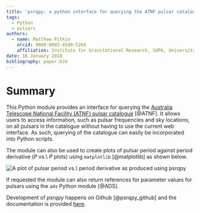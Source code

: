 ```yaml
---
title: 'psrqpy: a python interface for querying the ATNF pulsar catalogue'
tags:
  - Python
  - pulsars
authors:
  - name: Matthew Pitkin
    orcid: 0000-0003-4548-526X
    affiliation: Institute for Gravitational Research, SUPA, University of Glasgow, University Avenue, Glasgow, UK, G12 8QQ
date: 16 January 2018
bibliography: paper.bib
---
```


# Summary

This Python module provides an interface for querying the [Australia Telescope
National Facility (ATNF) pulsar catalogue](http://www.atnf.csiro.au/people/pulsar/psrcat/) [@ATNF]. It allows users to access
information, such as pulsar frequencies and sky locations, on all pulsars in
the catalogue without having to use the current web interface. As such,
querying of the catalogue can easily be incorporated into Python scripts.

The module can also be used to create plots of pulsar period against period
derivative ($P$ vs.\ $\dot{P}$ plots) using `matplotlib` [@matplotlib] as shown
below.

![A plot of pulsar period vs.\ period derivative as produced using *psrqpy*](ppdot.png)

If requested the module can also return references for parameter values for
pulsars using the `ads` Python module [@ADS].

Development of *psrqpy* happens on Github [@psrqpy_github] and the documentation
is provided [here](http://psrqpy.readthedocs.io).

